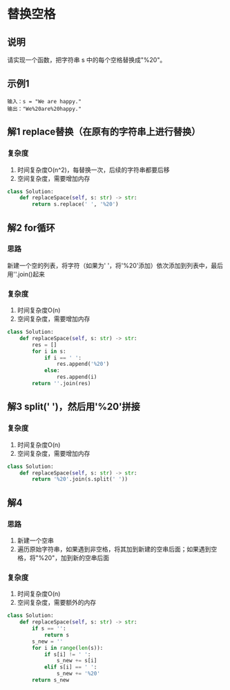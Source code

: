 # 替换空格
## 说明
请实现一个函数，把字符串 s 中的每个空格替换成"%20"。

## 示例1
```
输入：s = "We are happy."
输出："We%20are%20happy."
```

## 解1 replace替换（在原有的字符串上进行替换）
### 复杂度
1. 时间复杂度O(n^2)，每替换一次，后续的字符串都要后移
2. 空间复杂度，需要增加内存
```python
class Solution:
    def replaceSpace(self, s: str) -> str:
        return s.replace(' ', '%20')
```

## 解2 for循环
### 思路
新建一个空的列表，将字符（如果为' '，将'%20'添加）依次添加到列表中，最后用''.join()起来
### 复杂度
1. 时间复杂度O(n)
2. 空间复杂度，需要增加内存
```python
class Solution:
    def replaceSpace(self, s: str) -> str:
        res = []
        for i in s:
            if i == ' ':
                res.append('%20')
            else:
                res.append(i)
        return ''.join(res)
```

## 解3 split(' ')，然后用'%20'拼接
### 复杂度
1. 时间复杂度O(n)
2. 空间复杂度，需要增加内存
```python
class Solution:
    def replaceSpace(self, s: str) -> str:
        return '%20'.join(s.split(' '))
```

## 解4
### 思路
1. 新建一个空串
2. 遍历原始字符串，如果遇到非空格，将其加到新建的空串后面；如果遇到空格，将"%20"，加到新的空串后面
### 复杂度
1. 时间复杂度O(n)
2. 空间复杂度，需要额外的内存
```python
class Solution:
    def replaceSpace(self, s: str) -> str:
        if s == '':
            return s
        s_new = ''
        for i in range(len(s)):
            if s[i] != ' ':
                s_new += s[i]
            elif s[i] == ' ':
                s_new += '%20'
        return s_new
```